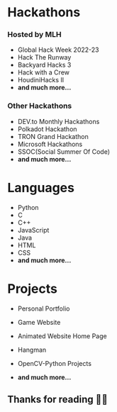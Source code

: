 <h1> Hackathons </h1>
<h3> Hosted by MLH </h3>

* Global Hack Week 2022-23
* Hack The Runway
* Backyard Hacks 3
* Hack with a Crew
* HoudiniHacks II
* **and much more...**

<h3> Other Hackathons </h3>

* DEV.to Monthly Hackathons
* Polkadot Hackathon
* TRON Grand Hackathon
* Microsoft Hackathons
* SSOC(Social Summer Of Code)
* **and much more...**

<h1> Languages </h1>

* Python
* C
* C++
* JavaScript
* Java
* HTML
* CSS
* **and much more...**

<h1> Projects </h1>

* Personal Portfolio
* Game Website
* Animated Website Home Page
* Hangman
* OpenCV-Python Projects

* **and much more...**

<h2> Thanks for reading 👋🏻 </h2>
